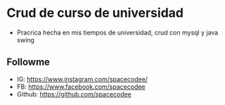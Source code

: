 # Crud de curso de universidad
- Pracrica hecha en mis tiempos de universidad, crud con mysql y java swing
## Followme
- IG: https://www.instagram.com/spacecodee/
- FB: https://www.facebook.com/spacecodee
- Github: https://github.com/spacecodee